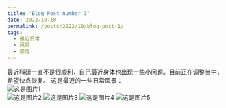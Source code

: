 ```yaml
---
title: 'Blog Post number 3'
date: 2022-10-10
permalink: /posts/2022/10/blog-post-1/
tags:
  - 最近日常
  - 风景
  - 感悟
---
```


最近科研一直不是很顺利，自己最近身体也出现一些小问题。目前正在调整当中，希望快点恢复。 
这是最近的一些日常风景：  
![这是图片1](/jiandong4388.github.io/images/post1.jpg "1")  
![这是图片2](/jiandong4388.github.io/images/post2.jpg "2")
![这是图片3](/jiandong4388.github.io/images/post3.jpg "3")
![这是图片4](/jiandong4388.github.io/images/post4.jpg "4")
![这是图片5](/jiandong4388.github.io/images/post5.jpg "5")


